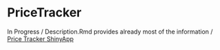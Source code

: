 # PriceTracker

In Progress / Description.Rmd provides already most of the information /
[Price Tracker ShinyApp](https://melvin28.shinyapps.io/pricetracker) 
